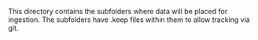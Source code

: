 This directory contains the subfolders where data will be placed for ingestion. The subfolders have .keep files within them to allow tracking via git.
